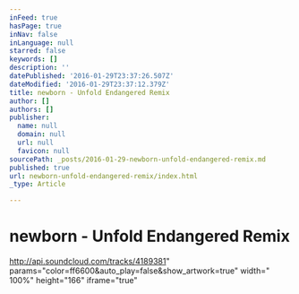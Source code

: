 ```yaml
---
inFeed: true
hasPage: true
inNav: false
inLanguage: null
starred: false
keywords: []
description: ''
datePublished: '2016-01-29T23:37:26.507Z'
dateModified: '2016-01-29T23:37:12.379Z'
title: newborn - Unfold Endangered Remix
author: []
authors: []
publisher:
  name: null
  domain: null
  url: null
  favicon: null
sourcePath: _posts/2016-01-29-newborn-unfold-endangered-remix.md
published: true
url: newborn-unfold-endangered-remix/index.html
_type: Article

---
```

# newborn - Unfold Endangered Remix

http://api.soundcloud.com/tracks/4189381" 
params="color=ff6600&auto\_play=false&show\_artwork=true" width=" 
100%" height="166" iframe="true"